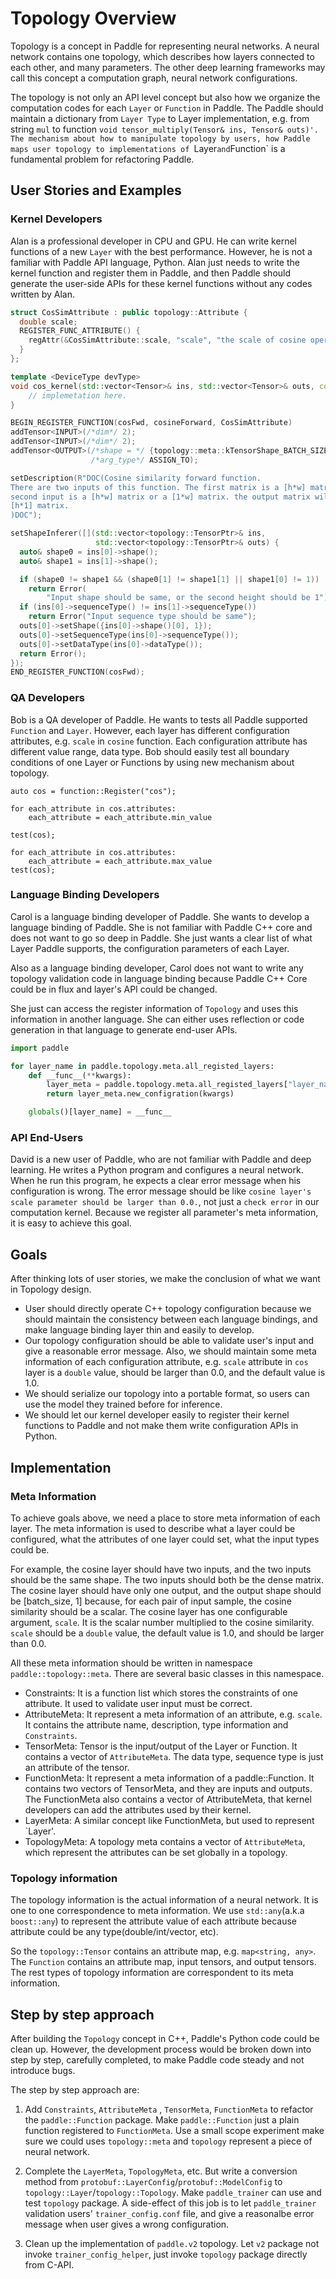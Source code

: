 # Topology Overview
Topology is a concept in Paddle for representing neural networks.  A neural network contains one topology, which describes how layers connected to each other, and many parameters. The other deep learning frameworks may call this concept a computation graph, neural network configurations.

The topology is not only an API level concept but also how we organize the computation codes for each `Layer` or `Function` in Paddle. The Paddle should maintain a dictionary from `Layer Type` to Layer implementation, e.g.  from string `mul` to function `void tensor_multiply(Tensor& ins, Tensor& outs)'. The mechanism about how to manipulate topology by users, how Paddle maps user topology to implementations of `Layer` and `Function` is a fundamental problem for refactoring Paddle.

## User Stories and Examples

### Kernel Developers

Alan is a professional developer in CPU and GPU. He can write kernel functions of a new `Layer` with the best performance. However, he is not a familiar with Paddle API language, Python. Alan just needs to write the kernel function and register them in Paddle, and then Paddle should generate the user-side APIs for these kernel functions without any codes written by Alan.

```cpp
struct CosSimAttribute : public topology::Attribute {
  double scale;
  REGISTER_FUNC_ATTRIBUTE() {
    regAttr(&CosSimAttribute::scale, "scale", "the scale of cosine operator").defaultValue(1.0).largerThan(0.0);
  }
};

template <DeviceType devType>
void cos_kernel(std::vector<Tensor>& ins, std::vector<Tensor>& outs, const CosSimAttribute& attr) {
    // implemetation here.
}

BEGIN_REGISTER_FUNCTION(cosFwd, cosineForward, CosSimAttribute)
addTensor<INPUT>(/*dim*/ 2);
addTensor<INPUT>(/*dim*/ 2);
addTensor<OUTPUT>(/*shape = */ {topology::meta::kTensorShape_BATCH_SIZE, 1},
                  /*arg_type*/ ASSIGN_TO);

setDescription(R"DOC(Cosine similarity forward function.
There are two inputs of this function. The first matrix is a [h*w] matrix the
second input is a [h*w] matrix or a [1*w] matrix. the output matrix will be a
[h*1] matrix.
)DOC");

setShapeInferer([](std::vector<topology::TensorPtr>& ins,
                   std::vector<topology::TensorPtr>& outs) {
  auto& shape0 = ins[0]->shape();
  auto& shape1 = ins[1]->shape();

  if (shape0 != shape1 && (shape0[1] != shape1[1] || shape1[0] != 1))
    return Error(
        "Input shape should be same, or the second height should be 1");
  if (ins[0]->sequenceType() != ins[1]->sequenceType())
    return Error("Input sequence type should be same");
  outs[0]->setShape({ins[0]->shape()[0], 1});
  outs[0]->setSequenceType(ins[0]->sequenceType());
  outs[0]->setDataType(ins[0]->dataType());
  return Error();
});
END_REGISTER_FUNCTION(cosFwd);
```

### QA Developers

Bob is a QA developer of Paddle.  He wants to tests all Paddle supported `Function` and `Layer`.  However, each layer has different configuration attributes, e.g. `scale` in `cosine` function. Each configuration attribute has different value range, data type. Bob should easily test all boundary conditions of one Layer or Functions by using new mechanism about topology.

```
auto cos = function::Register("cos");

for each_attribute in cos.attributes:
    each_attribute = each_attribute.min_value

test(cos);

for each_attribute in cos.attributes:
    each_attribute = each_attribute.max_value
test(cos);
```

### Language Binding Developers

Carol is a language binding developer of Paddle. She wants to develop a language binding of Paddle. She is not familiar with Paddle C++ core and does not want to go so deep in Paddle. She just wants a clear list of what Layer Paddle supports, the configuration parameters of each Layer.

Also as a language binding developer, Carol does not want to write any topology validation code in language binding because Paddle C++ Core could be in flux and layer's API could be changed.

She just can access the register information of `Topology` and uses this information in another language. She can either uses reflection or code generation in that language to generate end-user APIs.

```python
import paddle

for layer_name in paddle.topology.meta.all_registed_layers:
    def __func__(**kwargs):
        layer_meta = paddle.topology.meta.all_registed_layers["layer_name"]
        return layer_meta.new_configration(kwargs)

    globals()[layer_name] = __func__
```

### API End-Users

David is a new user of Paddle, who are not familiar with Paddle and deep learning. He writes a Python program and configures a neural network. When he run this program, he expects a clear error message when his configuration is wrong. The error message should be like `cosine layer's scale parameter should be larger than 0.0.`, not just a `check error` in our computation kernel. Because we register all parameter's meta information, it is easy to achieve this goal.


## Goals

After thinking lots of user stories, we make the conclusion of what we want in Topology design.

* User should directly operate C++ topology configuration because we should maintain the consistency between each language bindings, and make language binding layer thin and easily to develop.
* Our topology configuration should be able to validate user's input and give a reasonable error message. Also, we should maintain some meta information of each configuration attribute, e.g. `scale` attribute in `cos` layer is a `double` value, should be larger than 0.0, and the default value is 1.0.
* We should serialize our topology into a portable format, so users can use the model they trained before for inference.
* We should let our kernel developer easily to register their kernel functions to Paddle and not make them write configuration APIs in Python.

## Implementation

### Meta Information
To achieve goals above, we need a place to store meta information of each layer. The meta information is used to describe what a layer could be configured, what the attributes of one layer could set, what the input types could be.

For example, the cosine layer should have two inputs, and the two inputs should be the same shape. The two inputs should both be the dense matrix. The cosine layer should have only one output, and the output shape should be [batch_size, 1] because, for each pair of input sample, the cosine similarity should be a scalar. The cosine layer has one configurable argument, `scale`. It is the scalar number multiplied to the cosine similarity.  `scale` should be a `double` value,  the default value is 1.0,  and should be larger than 0.0.

All these meta information should be written in namespace `paddle::topology::meta`. There are several basic classes in this namespace.

* Constraints:  It is a function list which stores the constraints of one attribute. It used to validate user input must be correct.
* AttributeMeta:  It represent a meta information of an attribute, e.g. `scale`. It contains the attribute name,  description, type information and `Constraints`.
* TensorMeta: Tensor is the input/output of the Layer or Function. It contains a vector of `AttributeMeta`. The data type, sequence type is just an attribute of the tensor.
* FunctionMeta: It represent a meta information of a paddle::Function. It contains two vectors of TensorMeta, and they are inputs and outputs. The FunctionMeta also contains a vector of AttributeMeta, that kernel developers can add the attributes used by their kernel.
* LayerMeta: A similar concept like FunctionMeta, but used to represent `Layer'.
* TopologyMeta: A topology meta contains a vector of `AttributeMeta`, which represent the attributes can be set globally in a topology.

### Topology information

The topology information is the actual information of a neural network. It is one to one correspondence to meta information. We use `std::any`(a.k.a `boost::any`) to represent the attribute value of each attribute because attribute could be any type(double/int/vector<int>, etc).

So the `topology::Tensor` contains an attribute map, e.g. `map<string, any>`.  The `Function` contains an attribute map, input tensors, and output tensors. The rest types of topology information are correspondent to its meta information.

## Step by step approach

After building the `Topology` concept in C++, Paddle's Python code could be clean up. However, the development process would be broken down into step by step, carefully completed, to make Paddle code steady and not introduce bugs.

The step by step approach are:

1. Add `Constraints`, `AttributeMeta` , `TensorMeta`, `FunctionMeta` to refactor the `paddle::Function` package. Make `paddle::Function` just a plain function registered to `FunctionMeta`. Use a small scope experiment make sure we could uses `topology::meta` and `topology` represent a piece of neural network.

2. Complete the `LayerMeta`, `TopologyMeta`, etc. But write a conversion method from `protobuf::LayerConfig`/`protobuf::ModelConfig` to `topology::Layer`/`topology::Topology`. Make `paddle_trainer` can use and test `topology` package. A side-effect of this job is to let `paddle_trainer` validation users' `trainer_config.conf` file, and give a reasonalbe error message when user gives a wrong configuration.

3. Clean up the implementation of `paddle.v2` topology. Let `v2` package not invoke `trainer_config_helper`, just invoke `topology` package directly from C-API.
